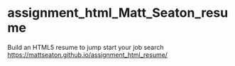 # assignment_html_Matt_Seaton_resume
Build an HTML5 resume to jump start your job search
https://mattseaton.github.io/assignment_html_resume/
